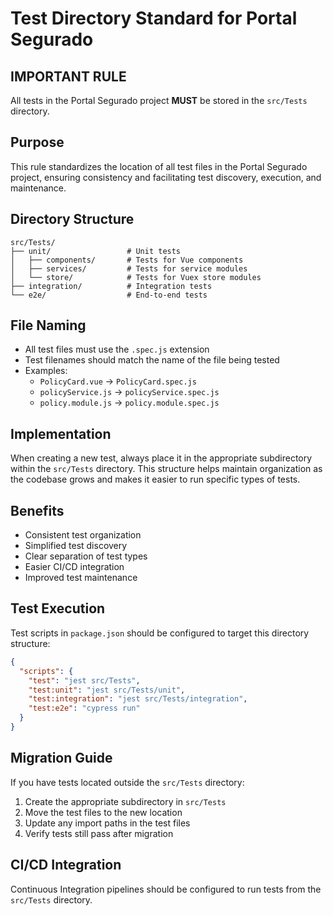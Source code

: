 # Test Directory Standard for Portal Segurado

## IMPORTANT RULE
All tests in the Portal Segurado project **MUST** be stored in the `src/Tests` directory.

## Purpose
This rule standardizes the location of all test files in the Portal Segurado project, ensuring consistency and facilitating test discovery, execution, and maintenance.

## Directory Structure
```
src/Tests/
├── unit/                 # Unit tests
│   ├── components/       # Tests for Vue components
│   ├── services/         # Tests for service modules
│   └── store/            # Tests for Vuex store modules
├── integration/          # Integration tests
└── e2e/                  # End-to-end tests
```

## File Naming
- All test files must use the `.spec.js` extension
- Test filenames should match the name of the file being tested
- Examples:
  - `PolicyCard.vue` → `PolicyCard.spec.js`
  - `policyService.js` → `policyService.spec.js`
  - `policy.module.js` → `policy.module.spec.js`

## Implementation
When creating a new test, always place it in the appropriate subdirectory within the `src/Tests` directory. This structure helps maintain organization as the codebase grows and makes it easier to run specific types of tests.

## Benefits
- Consistent test organization
- Simplified test discovery
- Clear separation of test types
- Easier CI/CD integration
- Improved test maintenance

## Test Execution
Test scripts in `package.json` should be configured to target this directory structure:
```json
{
  "scripts": {
    "test": "jest src/Tests",
    "test:unit": "jest src/Tests/unit",
    "test:integration": "jest src/Tests/integration",
    "test:e2e": "cypress run"
  }
}
```

## Migration Guide
If you have tests located outside the `src/Tests` directory:

1. Create the appropriate subdirectory in `src/Tests`
2. Move the test files to the new location
3. Update any import paths in the test files
4. Verify tests still pass after migration

## CI/CD Integration
Continuous Integration pipelines should be configured to run tests from the `src/Tests` directory. 